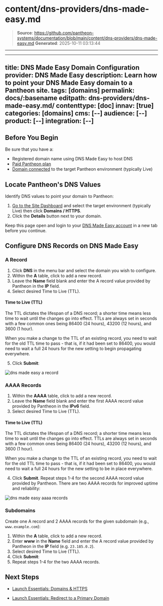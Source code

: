# content/dns-providers/dns-made-easy.md

> **Source**: https://github.com/pantheon-systems/documentation/blob/main/content/dns-providers/dns-made-easy.md
> **Generated**: 2025-10-11 03:13:44

---

---
title: DNS Made Easy Domain Configuration
provider: DNS Made Easy
description: Learn how to point your DNS Made Easy domain to a Pantheon site.
tags: [domains]
permalink: docs/:basename
editpath: dns-providers/dns-made-easy.md/
contenttype: [doc]
innav: [true]
categories: [domains]
cms: [--]
audience: [--]
product: [--]
integration: [--]
---
## Before You Begin
Be sure that you have a:

- Registered domain name using DNS Made Easy to host DNS
- [Paid Pantheon plan](/guides/launch/plans)
- [Domain connected](/guides/launch/domains) to the target Pantheon environment (typically Live)

## Locate Pantheon's DNS Values
Identify DNS values to point your domain to Pantheon:

1. [Go to the Site Dashboard](/guides/account-mgmt/workspace-sites-teams/sites#site-dashboard) and select the target environment (typically <Icon icon="wavePulse" /> Live) then click **<Icon icon="global" /> Domains / HTTPS**.
2. Click the **Details** button next to your domain.

Keep this page open and login to your [DNS Made Easy account](https://cp.dnsmadeeasy.com/) in a new tab before you continue.

## Configure DNS Records on DNS Made Easy

### A Record
1. Click **DNS** in the menu bar and select the domain you wish to configure.
2. Within the **A** table, click <Icon icon="plus" /> to add a new record.
3. Leave the **Name** field blank and enter the A record value provided by Pantheon in the **IP** field.
4. Select desired Time to Live (TTL).

  <Accordion title="Learn More" id="ttl" icon="info-sign">

  #### Time to Live (TTL)

  The TTL dictates the lifespan of a DNS record; a shorter time means less time to wait until the changes go into effect. TTLs are always set in seconds with a few common ones being 86400 (24 hours),  43200 (12 hours), and 3600 (1 hour).

  When you make a change to the TTL of an existing record, you need to wait for the old TTL time to pass - that is, if it had been set to 86400, you would need to wait a full 24 hours for the new setting to begin propagating everywhere.

  </Accordion>

5. Click **Submit**:

  ![dns made easy a record](../../images/dns-made-easy-a-record.png)

### AAAA Records
1. Within the **AAAA** table, click <Icon icon="plus" /> to add a new record.
2. Leave the **Name** field blank and enter the first AAAA record value provided by Pantheon in the **IPv6** field.
3. Select desired Time to Live (TTL).

  <Accordion title="Learn More" id="ttl2" icon="info-sign">

  #### Time to Live (TTL)

  The TTL dictates the lifespan of a DNS record; a shorter time means less time to wait until the changes go into effect. TTLs are always set in seconds with a few common ones being 86400 (24 hours),  43200 (12 hours), and 3600 (1 hour).

  When you make a change to the TTL of an existing record, you need to wait for the old TTL time to pass - that is, if it had been set to 86400, you would need to wait a full 24 hours for the new setting to be in place everywhere.

  </Accordion>

4. Click **Submit**. Repeat steps 1-4 for the second AAAA record value provided by Pantheon. There are two AAAA records for improved uptime and reliability:

  ![dns made easy aaaa records](../../images/dns-made-easy-aaaa-records.png)

### Subdomains
Create one A record and 2 AAAA records for the given subdomain (e.g., `www.example.com`):

1. Within the **A** table, click <Icon icon="plus" /> to add a new record.
2. Enter **www** in the **Name** field and enter the A record value provided by Pantheon in the **IP** field (e.g. `23.185.0.2`).
3. Select desired Time to Live (TTL).
4. Click **Submit**:
5. Repeat steps 1-4 for the two AAAA records.

## Next Steps

* [Launch Essentials: Domains & HTTPS](/guides/launch/domains)

* [Launch Essentials: Redirect to a Primary Domain](/guides/launch/redirects)
